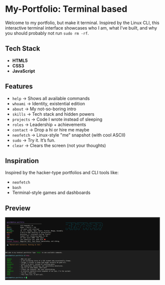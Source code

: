 # My-Portfolio: Terminal based

Welcome to my portfolio, but make it terminal. Inspired by the Linux CLI, this interactive terminal interface showcases who I am, what I’ve built, and why you should probably not run `sudo rm -rf`.

## Tech Stack

- **HTML5**
- **CSS3**
- **JavaScript**

## Features

- `help`    → Shows all available commands
- `whoami` → Identity, existential edition
- `about` → My not-so-boring intro
- `skills` → Tech stack and hidden powers
- `projects` → Code I wrote instead of sleeping
- `roles` → Leadership + achievements
- `contact` → Drop a hi or hire me maybe
- `neofetch` → Linux-style "me" snapshot (with cool ASCII)
- `sudo` → Try it. It’s fun.
- `clear` → Clears the screen (not your thoughts)

## Inspiration

Inspired by the hacker-type portfolios and CLI tools like:
- `neofetch`
- `bash`
- Terminal-style games and dashboards

## Preview

![screenshot](./image.png)
